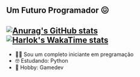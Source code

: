 ## Um Futuro Programador 😖
[![Anurag's GitHub stats](https://github-readme-stats.vercel.app/api?username=Kachan360&show_icons=true&theme=transparent)](https://github.com/anuraghazra/github-readme-stats) [![Harlok's WakaTime stats](https://github-readme-stats.vercel.app/api/wakatime?username=Kachan360)](https://github.com/anuraghazra/github-readme-stats)
---
- 😵‍💫 Sou um completo iniciante em pregramação
- 🤓 Estudando: Python
- 🍻 Hobby: Gamedev

